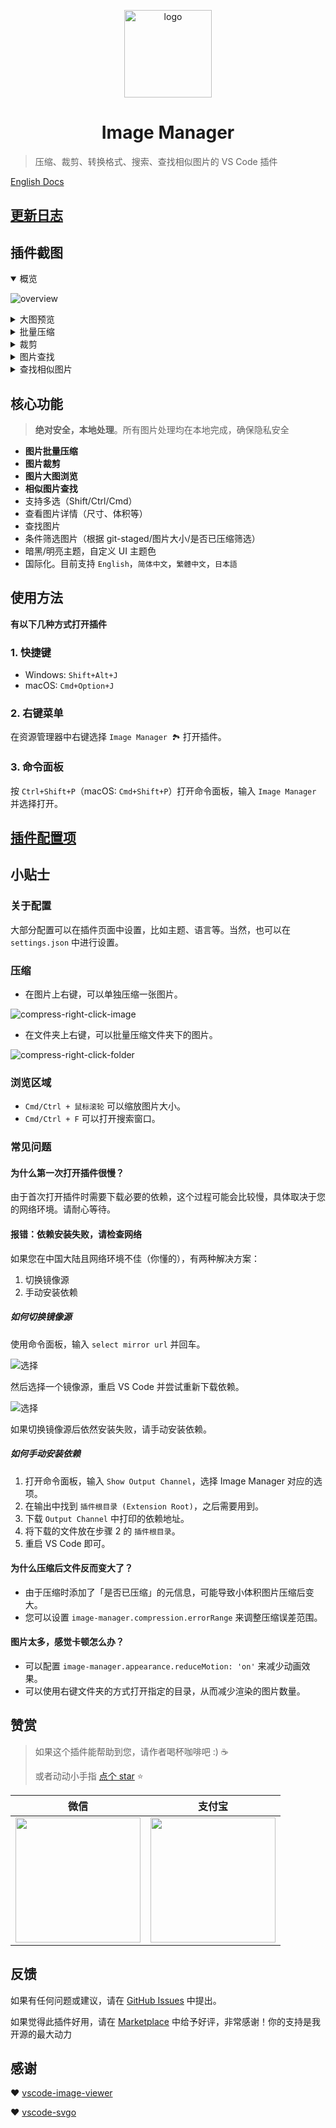 <p align='center'>
  <a href='https://github.com/hemengke1997/vscode-image-manager' target="_blank" rel='noopener noreferrer'>
    <img width='140' src='./assets/logo.png' alt='logo' />
  </a>
</p>

<h1 align='center'>Image Manager</h1>

> 压缩、裁剪、转换格式、搜索、查找相似图片的 VS Code 插件

[English Docs](./README.md)

## [更新日志](./CHANGELOG.md)

## 插件截图

<details open>
  <summary>概览</summary>

![overview](./screenshots/overview.png)

</details>

<details>
  <summary>大图预览</summary>

![preview](./screenshots/preview.png)

</details>

<details>
  <summary>批量压缩</summary>

![compression](./screenshots/compression.png)

</details>

<details>
  <summary>裁剪</summary>

![crop](./screenshots/crop.png)

</details>


<details>
  <summary>图片查找</summary>

![search](./screenshots/search.png)

</details>


<details>
  <summary>查找相似图片</summary>

![find-similarity](./screenshots/find-similarity.png)

</details>



## 核心功能

> **绝对安全，本地处理**。所有图片处理均在本地完成，确保隐私安全

- **图片批量压缩**
- **图片裁剪**
- **图片大图浏览**
- **相似图片查找**
- 支持多选（Shift/Ctrl/Cmd）
- 查看图片详情（尺寸、体积等）
- 查找图片
- 条件筛选图片（根据 git-staged/图片大小/是否已压缩筛选）
- 暗黑/明亮主题，自定义 UI 主题色
- 国际化。目前支持 `English`，`简体中文`，`繁體中文`，`日本語`

## 使用方法

**有以下几种方式打开插件**

### 1. 快捷键

- Windows: `Shift+Alt+J`
- macOS: `Cmd+Option+J`

### 2. 右键菜单

在资源管理器中右键选择 `Image Manager 🏞️` 打开插件。

### 3. 命令面板

按 `Ctrl+Shift+P`（macOS: `Cmd+Shift+P`）打开命令面板，输入 `Image Manager` 并选择打开。

## [插件配置项](./docs/vscode-configuration.md)

## 小贴士

### 关于配置

大部分配置可以在插件页面中设置，比如主题、语言等。当然，也可以在 `settings.json` 中进行设置。

### 压缩

- 在图片上右键，可以单独压缩一张图片。

![compress-right-click-image](./screenshots/compress-cn-1.png)

- 在文件夹上右键，可以批量压缩文件夹下的图片。

![compress-right-click-folder](./screenshots/compress-cn-2.png)

### 浏览区域

- `Cmd/Ctrl + 鼠标滚轮` 可以缩放图片大小。
- `Cmd/Ctrl + F` 可以打开搜索窗口。

### 常见问题

#### 为什么第一次打开插件很慢？

由于首次打开插件时需要下载必要的依赖，这个过程可能会比较慢，具体取决于您的网络环境。请耐心等待。

#### 报错：依赖安装失败，请检查网络

如果您在中国大陆且网络环境不佳（你懂的），有两种解决方案：

1. 切换镜像源
2. 手动安装依赖

##### 如何切换镜像源

使用命令面板，输入 `select mirror url` 并回车。

![选择](./screenshots/select-mirror-1.png)

然后选择一个镜像源，重启 VS Code 并尝试重新下载依赖。

![选择](./screenshots/select-mirror-2.png)

如果切换镜像源后依然安装失败，请手动安装依赖。

##### 如何手动安装依赖

1. 打开命令面板，输入 `Show Output Channel`，选择 Image Manager 对应的选项。
2. 在输出中找到 `插件根目录 (Extension Root)`，之后需要用到。
3. 下载 `Output Channel` 中打印的依赖地址。
4. 将下载的文件放在步骤 2 的 `插件根目录`。
5. 重启 VS Code 即可。

#### 为什么压缩后文件反而变大了？

- 由于压缩时添加了「是否已压缩」的元信息，可能导致小体积图片压缩后变大。
- 您可以设置 `image-manager.compression.errorRange` 来调整压缩误差范围。

#### 图片太多，感觉卡顿怎么办？

- 可以配置 `image-manager.appearance.reduceMotion: 'on'` 来减少动画效果。
- 可以使用右键文件夹的方式打开指定的目录，从而减少渲染的图片数量。

## 赞赏

> 如果这个插件能帮助到您，请作者喝杯咖啡吧 :) ☕️
>
> 或者动动小手指 [点个 star](https://github.com/hemengke1997/vscode-image-manager) ⭐️

| 微信                                                   | 支付宝                                              |
| ------------------------------------------------------ | --------------------------------------------------- |
| <img src="./screenshots/wechatpay.jpeg" width="200" /> | <img src="./screenshots/alipay.jpeg" width="200" /> |

## 反馈

如果有任何问题或建议，请在 [GitHub Issues](https://github.com/hemengke1997/vscode-image-manager/issues) 中提出。

如果觉得此插件好用，请在 [Marketplace](https://marketplace.visualstudio.com/items?itemName=minko.image-manager&ssr=false#review-details) 中给予好评，非常感谢！你的支持是我开源的最大动力

## 感谢

❤️ [vscode-image-viewer](https://github.com/ZhangJian1713/vscode-image-viewer)

❤️ [vscode-svgo](https://github.com/1000ch/vscode-svgo)
